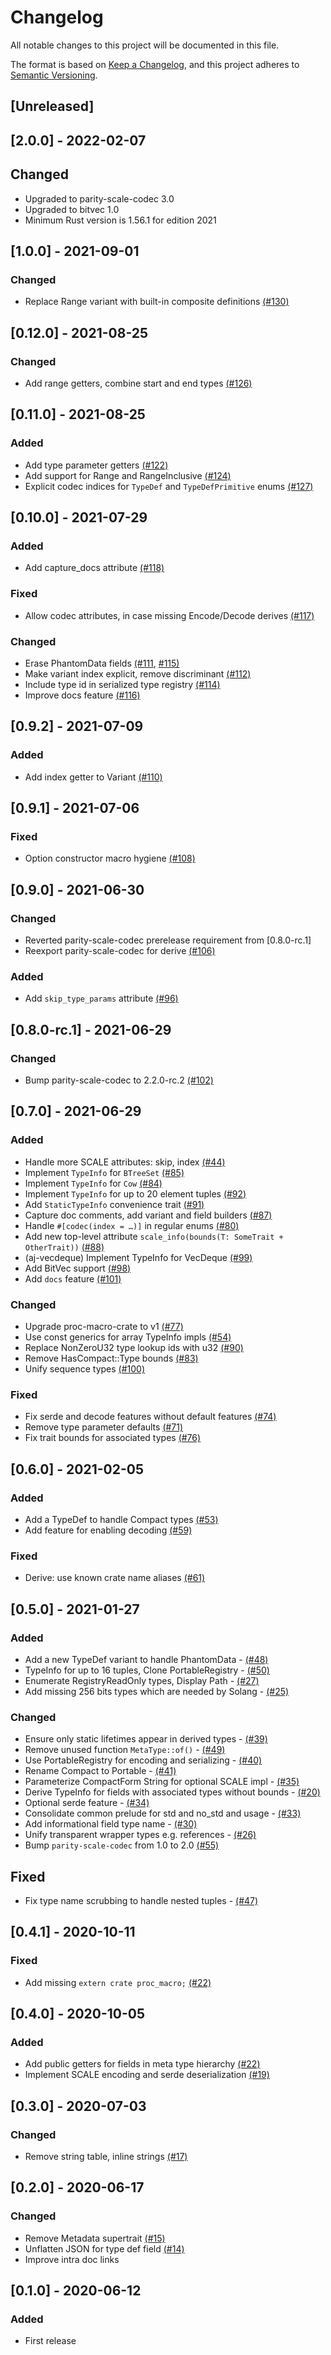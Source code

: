 
# Changelog
All notable changes to this project will be documented in this file.

The format is based on [Keep a Changelog](https://keepachangelog.com/en/1.0.0/),
and this project adheres to [Semantic Versioning](https://semver.org/spec/v2.0.0.html).

## [Unreleased]

## [2.0.0] - 2022-02-07

## Changed
- Upgraded to parity-scale-codec 3.0
- Upgraded to bitvec 1.0
- Minimum Rust version is 1.56.1 for edition 2021

## [1.0.0] - 2021-09-01
### Changed
- Replace Range variant with built-in composite definitions [(#130)](https://github.com/paritytech/scale-info/pull/130)

## [0.12.0] - 2021-08-25
### Changed
- Add range getters, combine start and end types [(#126)](https://github.com/paritytech/scale-info/pull/126)

## [0.11.0] - 2021-08-25
### Added
- Add type parameter getters [(#122)](https://github.com/paritytech/scale-info/pull/122)
- Add support for Range and RangeInclusive [(#124)](https://github.com/paritytech/scale-info/pull/124)
- Explicit codec indices for `TypeDef` and `TypeDefPrimitive` enums [(#127)](https://github.com/paritytech/scale-info/pull/127)

## [0.10.0] - 2021-07-29
### Added
- Add capture_docs attribute [(#118)](https://github.com/paritytech/scale-info/pull/118)

### Fixed
- Allow codec attributes, in case missing Encode/Decode derives [(#117)](https://github.com/paritytech/scale-info/pull/117)

### Changed
- Erase PhantomData fields [(#111](https://github.com/paritytech/scale-info/pull/111), [#115)](https://github.com/paritytech/scale-info/pull/115)
- Make variant index explicit, remove discriminant [(#112)](https://github.com/paritytech/scale-info/pull/112)
- Include type id in serialized type registry [(#114)](https://github.com/paritytech/scale-info/pull/114)
- Improve docs feature [(#116)](https://github.com/paritytech/scale-info/pull/116)

## [0.9.2] - 2021-07-09
### Added
- Add index getter to Variant [(#110)](https://github.com/paritytech/scale-info/pull/110)

## [0.9.1] - 2021-07-06
### Fixed
- Option constructor macro hygiene [(#108)](https://github.com/paritytech/scale-info/pull/108)

## [0.9.0] - 2021-06-30
### Changed
- Reverted parity-scale-codec prerelease requirement from [0.8.0-rc.1]
- Reexport parity-scale-codec for derive [(#106)](https://github.com/paritytech/scale-info/pull/106)

### Added
- Add `skip_type_params` attribute [(#96)](https://github.com/paritytech/scale-info/pull/96)

## [0.8.0-rc.1] - 2021-06-29
### Changed
- Bump parity-scale-codec to 2.2.0-rc.2 [(#102)](https://github.com/paritytech/scale-info/pull/102)

## [0.7.0] - 2021-06-29
### Added
- Handle more SCALE attributes: skip, index [(#44)](https://github.com/paritytech/scale-info/pull/44)
- Implement `TypeInfo` for `BTreeSet` [(#85)](https://github.com/paritytech/scale-info/pull/85)
- Implement `TypeInfo` for `Cow` [(#84)](https://github.com/paritytech/scale-info/pull/84)
- Implement `TypeInfo` for up to 20 element tuples [(#92)](https://github.com/paritytech/scale-info/pull/92)
- Add `StaticTypeInfo` convenience trait [(#91)](https://github.com/paritytech/scale-info/pull/91)
- Capture doc comments, add variant and field builders [(#87)](https://github.com/paritytech/scale-info/pull/87)
- Handle `#[codec(index = …)]` in regular enums [(#80)](https://github.com/paritytech/scale-info/pull/80)
- Add new top-level attribute `scale_info(bounds(T: SomeTrait + OtherTrait))` [(#88)](https://github.com/paritytech/scale-info/pull/88)
- (aj-vecdeque) Implement TypeInfo for VecDeque [(#99)](https://github.com/paritytech/scale-info/pull/99)
- Add BitVec support [(#98)](https://github.com/paritytech/scale-info/pull/98)
- Add `docs` feature [(#101)](https://github.com/paritytech/scale-info/pull/101)

### Changed
- Upgrade proc-macro-crate to v1 [(#77)](https://github.com/paritytech/scale-info/pull/77)
- Use const generics for array TypeInfo impls [(#54)](https://github.com/paritytech/scale-info/pull/54)
- Replace NonZeroU32 type lookup ids with u32 [(#90)](https://github.com/paritytech/scale-info/pull/90)
- Remove HasCompact::Type bounds [(#83)](https://github.com/paritytech/scale-info/pull/83)
- Unify sequence types [(#100)](https://github.com/paritytech/scale-info/pull/100)

### Fixed
- Fix serde and decode features without default features [(#74)](https://github.com/paritytech/scale-info/pull/74)
- Remove type parameter defaults [(#71)](https://github.com/paritytech/scale-info/pull/71)
- Fix trait bounds for associated types [(#76)](https://github.com/paritytech/scale-info/pull/76)

## [0.6.0] - 2021-02-05
### Added
- Add a TypeDef to handle Compact types [(#53)](https://github.com/paritytech/scale-info/pull/53)
- Add feature for enabling decoding [(#59)](https://github.com/paritytech/scale-info/pull/59)

### Fixed
- Derive: use known crate name aliases [(#61)](https://github.com/paritytech/scale-info/pull/61)

## [0.5.0] - 2021-01-27
### Added
- Add a new TypeDef variant to handle PhantomData - [(#48)](https://github.com/paritytech/scale-info/pull/48)
- TypeInfo for up to 16 tuples, Clone PortableRegistry - [(#50)](https://github.com/paritytech/scale-info/pull/50)
- Enumerate RegistryReadOnly types, Display Path - [(#27)](https://github.com/paritytech/scale-info/pull/27)
- Add missing 256 bits types which are needed by Solang - [(#25)](https://github.com/paritytech/scale-info/pull/25)

### Changed
- Ensure only static lifetimes appear in derived types - [(#39)](https://github.com/paritytech/scale-info/pull/39)
- Remove unused function `MetaType::of()` - [(#49)](https://github.com/paritytech/scale-info/pull/49)
- Use PortableRegistry for encoding and serializing - [(#40)](https://github.com/paritytech/scale-info/pull/40)
- Rename Compact to Portable - [(#41)](https://github.com/paritytech/scale-info/pull/41)
- Parameterize CompactForm String for optional SCALE impl - [(#35)](https://github.com/paritytech/scale-info/pull/35)
- Derive TypeInfo for fields with associated types without bounds - [(#20)](https://github.com/paritytech/scale-info/pull/20)
- Optional serde feature - [(#34)](https://github.com/paritytech/scale-info/pull/34)
- Consolidate common prelude for std and no_std and usage - [(#33)](https://github.com/paritytech/scale-info/pull/33)
- Add informational field type name - [(#30)](https://github.com/paritytech/scale-info/pull/30)
- Unify transparent wrapper types e.g. references - [(#26)](https://github.com/paritytech/scale-info/pull/26)
- Bump `parity-scale-codec` from 1.0 to 2.0 [(#55)](https://github.com/paritytech/scale-info/pull/55)

## Fixed
- Fix type name scrubbing to handle nested tuples - [(#47)](https://github.com/paritytech/scale-info/pull/47)

## [0.4.1] - 2020-10-11
### Fixed
- Add missing `extern crate proc_macro;` [(#22)](https://github.com/paritytech/scale-info/pull/24)

## [0.4.0] - 2020-10-05
### Added
- Add public getters for fields in meta type hierarchy [(#22)](https://github.com/paritytech/scale-info/pull/22)
- Implement SCALE encoding and serde deserialization [(#19)](https://github.com/paritytech/scale-info/pull/19)

## [0.3.0] - 2020-07-03
### Changed
- Remove string table, inline strings [(#17)](https://github.com/paritytech/scale-info/pull/17)

## [0.2.0] - 2020-06-17
### Changed
- Remove Metadata supertrait [(#15)](https://github.com/paritytech/scale-info/pull/15)
- Unflatten JSON for type def field [(#14)](https://github.com/paritytech/scale-info/pull/14)
- Improve intra doc links

## [0.1.0] - 2020-06-12
### Added
- First release
